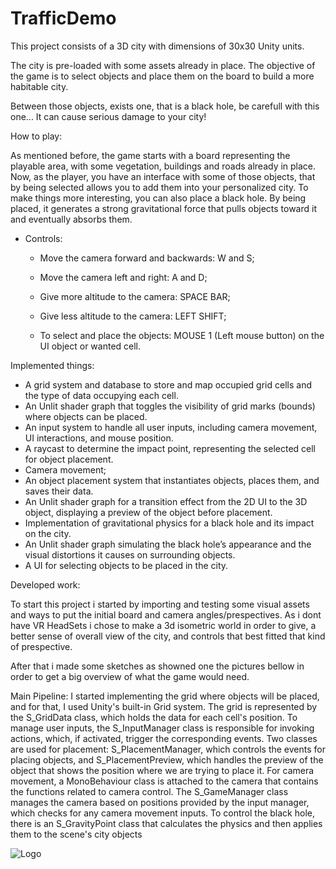 # TrafficDemo

This project consists of a 3D city with dimensions of 30x30 Unity units.

The city is pre-loaded with some assets already in place. The objective of the game is to select objects and place them on the board to build a more habitable city.

Between those objects, exists one, that is a black hole, be carefull with this one... It can cause serious damage to your city!

How to play:

As mentioned before, the game starts with a board representing the playable area, with some vegetation, buildings and roads already in place.
Now, as the player, you have an interface with some of those objects, that by being selected allows you to add them into your personalized city.
To make things more interesting, you can also place a black hole. By being placed, it generates a strong gravitational force that pulls objects toward it and eventually absorbs them.

- Controls:
    - Move the camera forward and backwards: W and S;
    - Move the camera left and right: A and D;
    - Give more altitude to the camera: SPACE BAR;
    - Give less altitude to the camera: LEFT SHIFT;
 
    - To select and place the objects: MOUSE 1 (Left mouse button) on the UI object or wanted cell.
 
Implemented things:
  - A grid system and database to store and map occupied grid cells and the type of data occupying each cell.
  - An Unlit shader graph that toggles the visibility of grid marks (bounds) where objects can be placed.
  - An input system to handle all user inputs, including camera movement, UI interactions, and mouse position.
  - A raycast to determine the impact point, representing the selected cell for object placement.
  - Camera movement;
  - An object placement system that instantiates objects, places them, and saves their data.
  - An Unlit shader graph for a transition effect from the 2D UI to the 3D object, displaying a preview of the object before placement.
  - Implementation of gravitational physics for a black hole and its impact on the city.
  - An Unlit shader graph simulating the black hole’s appearance and the visual distortions it causes on surrounding objects.
  - A UI for selecting objects to be placed in the city.

  Developed work:

  To start this project i started by importing and testing some visual assets and ways to put the initial board and camera angles/prespectives.
  As i dont have VR HeadSets i chose to make a 3d isometric world in order to give, a better sense of overall view of the city, and controls that best fitted that kind of prespective.

  After that i made some sketches as showned one the pictures bellow in order to get a big overview of what the game would need.

  Main Pipeline:
  I started implementing the grid where objects will be placed, and for that, I used Unity's built-in Grid system. The grid is represented by the S_GridData class, which holds the data for each cell's position.
  To manage user inputs, the S_InputManager class is responsible for invoking actions, which, if activated, trigger the corresponding events.
  Two classes are used for placement: S_PlacementManager, which controls the events for placing objects, and S_PlacementPreview, which handles the preview of the object that shows the position where we are trying to place it.
  For camera movement, a MonoBehaviour class is attached to the camera that contains the functions related to camera control. The S_GameManager class manages the camera based on positions provided by the input manager, which checks for any camera movement inputs.
  To control the black hole, there is an S_GravityPoint class that calculates the physics and then applies them to the scene's city objects

  ![Logo](./Images/IMG_20250324_233104.png)
  
